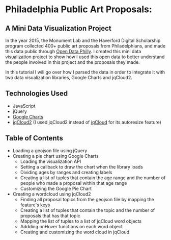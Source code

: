 # Philadelphia Public Art Proposals: 
## A Mini Data Visualization Project

In the year 2015, the Monument Lab and the Haverford Digital Scholarship program collected 400+ public art proposals from Philadelphians, and made this data public through [Open Data Philly](https://www.opendataphilly.org/). I created this mini data visualization project to show how I used this open data to better understand the people involved in this project and the proposals they made. 

In this tutorial I will go over how I parsed the data in order to integrate it with two data visualization libraries, Google Charts and jqCloud2. 

## Technologies Used
* JavaScript
* jQuery
* [Google Charts](https://developers.google.com/chart/)
* [jqCloud2](https://www.npmjs.com/package/jqcloud2) (I used jqCloud2 instead of [jqCloud](http://mistic100.github.io/jQCloud/) for its autoresize feature) 

## Table of Contents
* Loading a geojson file using jQuery
* Creating a pie chart using Google Charts
  * Loading the visualization API
  * Setting a callback to draw the chart when the library loads
  * Dividing ages by ranges and creating labels
  * Creating a list of tuples that contain the age range and the number of people who made a proposal within that age range 
  * Customizing the Google Pie Chart
* Creating a wordcloud using jqCloud2
  * Finding all proposal topics from the geojson file by mapping the feature's keys
  * Creating a list of tuples that contain the topic and the number of proposals that has that topic 
  * Mapping the list of tuples to a list of jqCloud word objects
  * Addding onHover functions on each word object
  * Creating and customizing the word cloud in jqCloud
